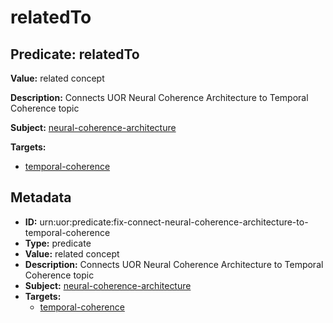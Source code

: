 # relatedTo

## Predicate: relatedTo

**Value:** related concept

**Description:** Connects UOR Neural Coherence Architecture to Temporal Coherence topic

**Subject:** [neural-coherence-architecture](../Concepts/neural-coherence-architecture.md)

**Targets:**

- [temporal-coherence](../Concepts/temporal-coherence.md)

## Metadata

- **ID:** urn:uor:predicate:fix-connect-neural-coherence-architecture-to-temporal-coherence
- **Type:** predicate
- **Value:** related concept
- **Description:** Connects UOR Neural Coherence Architecture to Temporal Coherence topic
- **Subject:** [neural-coherence-architecture](../Concepts/neural-coherence-architecture.md)
- **Targets:**
  - [temporal-coherence](../Concepts/temporal-coherence.md)
